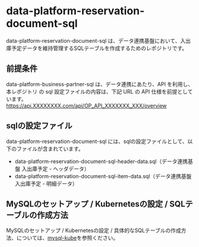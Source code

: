 # data-platform-reservation-document-sql

data-platform-reservation-document-sql は、データ連携基盤において、入出庫予定データを維持管理するSQLテーブルを作成するためのレポジトリです。 

## 前提条件  
data-platform-business-partner-sql は、データ連携にあたり、API を利用し、本レポジトリ の sql 設定ファイルの内容は、下記 URL の API 仕様を前提としています。  
https://api.XXXXXXXX.com/api/OP_API_XXXXXXX_XXX/overview  

## sqlの設定ファイル

data-platform-reservation-document-sql には、sqlの設定ファイルとして、以下のファイルが含まれています。  

* data-platform-reservation-document-sql-header-data.sql（データ連携基盤 入出庫予定 - ヘッダデータ）
* data-platform-reservation-document-sql-item-data.sql（データ連携基盤 入出庫予定 - 明細データ）

## MySQLのセットアップ / Kubernetesの設定 / SQLテーブルの作成方法

MySQLのセットアップ / Kubernetesの設定 / 具体的なSQLテーブルの作成方法、については、[mysql-kube](https://github.com/latonaio/mysql-kube)を参照ください。



